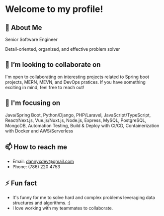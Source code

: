 # Welcome to my profile!
## 👋 About Me
Senior Software Engineer

Detail-oriented, organized, and effective problem solver

## 👯 I’m looking to collaborate on
I'm open to collaborating on interesting projects related to Spring boot projects, MERN, MEVN, and DevOps pratices. If you have something exciting in mind, feel free to reach out!

## 🌱 I'm focusing on
Java/Spring Boot, Python/Django, PHP/Laravel, JavaScript/TypeScript, React/Next.js, Vue.js/Nuxt.js, Node.js, Express, MySQL, PostgreSQL, MongoDB, Automation Testing, Build & Deploy with CI/CD, Containerization with Docker and AWS/Serverless

## 📫 How to reach me
- Email: dannyxdev@gmail.com
- Phone: (786) 220 4753

## ⚡ Fun fact
- It's funny for me to solve hard and complex problems leveraging data structures and algorithms. :)
- I love working with my teammates to collaborate.
